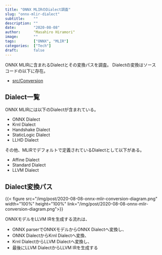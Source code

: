 ```yaml
---
title: "ONNX MLIRのDialect調査"
slug: "onnx-mlir-dialect"
subtitle:    ""
description: ""
date:        "2020-08-08"
author:      "Masahiro Hiramori"
image:       ""
tags:        ["ONNX", "MLIR"]
categories:  ["Tech"]
draft:       false
---
```


ONNX MLIRに含まれるDialectとその変換パスを調査。
Dialectの変換はソースコードの以下に存在。
- [src/Conversion](https://github.com/onnx/onnx-mlir/tree/master/src/Conversion)

## Dialect一覧

ONNX MLIRには以下のDialectが含まれている。
- ONNX Dialect
- Krnl Dialect
- Handshake Dialect
- StaticLogic Dialect
- LLHD Dialect

その他、MLIRでデフォルトで定義されているDialectとして以下がある。
- Affine Dialect
- Standard Dialect
- LLVM Dialect

## Dialect変換パス

{{< figure src="/img/post/2020-08-08-onnx-mlir-conversion-diagram.png" width="100%" height="100%"
    link="/img/post/2020-08-08-onnx-mlir-conversion-diagram.png">}}

ONNXモデルをLLVM IRを生成する流れは、
- ONNX parserでONNXモデルからONNX Dialectへ変換し、
- ONNX DialectからKrnl Dialectへ変換、
- Krnl DialectからLLVM Dialectへ変換し、
- 最後にLLVM DialectからLLVM IRを生成する

